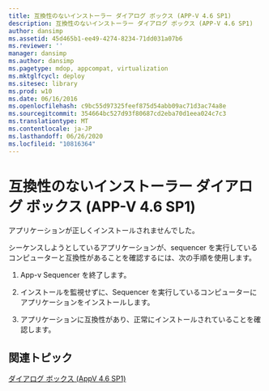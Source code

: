 ```yaml
---
title: 互換性のないインストーラー ダイアログ ボックス (APP-V 4.6 SP1)
description: 互換性のないインストーラー ダイアログ ボックス (APP-V 4.6 SP1)
author: dansimp
ms.assetid: 45d465b1-ee49-4274-8234-71dd031a07b6
ms.reviewer: ''
manager: dansimp
ms.author: dansimp
ms.pagetype: mdop, appcompat, virtualization
ms.mktglfcycl: deploy
ms.sitesec: library
ms.prod: w10
ms.date: 06/16/2016
ms.openlocfilehash: c9bc55d97325feef875d54abb09ac71d3ac74a8e
ms.sourcegitcommit: 354664bc527d93f80687cd2eba70d1eea024c7c3
ms.translationtype: MT
ms.contentlocale: ja-JP
ms.lasthandoff: 06/26/2020
ms.locfileid: "10816364"
---
```

# 互換性のないインストーラー ダイアログ ボックス (APP-V 4.6 SP1)


アプリケーションが正しくインストールされませんでした。

シーケンスしようとしているアプリケーションが、sequencer を実行しているコンピューターと互換性があることを確認するには、次の手順を使用します。

1.  App-v Sequencer を終了します。

2.  インストールを監視せずに、Sequencer を実行しているコンピューターにアプリケーションをインストールします。

3.  アプリケーションに互換性があり、正常にインストールされていることを確認します。

## 関連トピック


[ダイアログ ボックス (AppV 4.6 SP1)](dialog-boxes--appv-46-sp1-.md)

 

 





